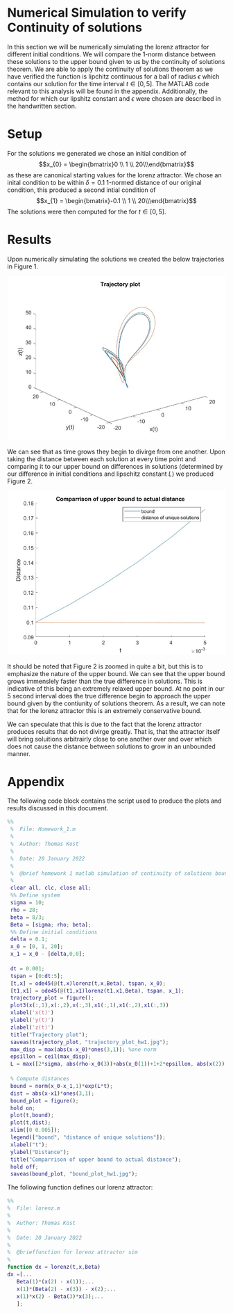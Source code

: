 # Numerical Simulation to verify Continuity of solutions
In this section we will be numerically simulating the lorenz attractor for different initial conditions. We will compare the 1-norm distance between these solutions to the upper bound given to us by the continuity of solutions theorem. We are able to apply the continuity of solutions theorem as we have verified the function is lipchitz continuous for a ball of radius $\epsilon$ which contains our solution for the time interval $t \in [0,5]$. The MATLAB code relevant to this analysis will be found in the appendix. Additionally, the method for which our lipshitz constant and $\epsilon$ were chosen are described in the handwritten section.
# Setup
For the solutions we generated we chose an initial condition of $$x_{0} =   \begin{bmatrix}0 \\ 1 \\ 20\\\end{bmatrix}$$ as these are canonical starting values for the lorenz attractor. We chose an inital condition to be within $\delta = 0.1$ 1-normed distance of our original condition, this produced a second intial condition of $$x_{1} =   \begin{bmatrix}-0.1 \\ 1 \\ 20\\\end{bmatrix}$$
The solutions were then computed for the for $t \in [0,5]$. 

# Results 
Upon numerically simulating the solutions we created the below trajectories in Figure 1.

![Unique Solution Trajectories](trajectory_plot_hw1.jpg)

We can see that as time grows they begin to divirge from one another. Upon taking the distance between each solution at every time point and comparing it to our upper bound on differences in solutions (determined by our difference in initial conditions and lipschitz constant $L$) we produced Figure 2.

![Continuity of Solutions Bound](bound_plot_hw1.jpg)

It should be noted that Figure 2 is zoomed in quite a bit, but this is to emphasize the nature of the upper bound. We can see that the upper bound grows immenslely faster than the true difference in solutions. This is indicative of this being an extremely relaxed upper bound. At no point in our 5 second interval does the true difference begin to approach the upper bound given by the contiunity of solutions theorem. As a result, we can note that for the lorenz attractor this is an extremely conservative bound.

We can speculate that this is due to the fact that the lorenz attractor produces results that do not divirge greatly. That is, that the attractor itself will bring soluitions arbitrairly close to one another over and over which does not cause the distance between solutions to grow in an unbounded manner.

# Appendix
The following code block contains the script used to produce the plots and results discussed in this document.

```MATLAB
%%
 %  File: Homework_1.m
 % 
 %  Author: Thomas Kost
 %  
 %  Date: 20 January 2022
 %  
 %  @brief homework 1 matlab simulation of continuity of solutions bound
 %
 clear all, clc, close all;
 %% Define system
 sigma = 10;
 rho = 28;
 beta = 8/3;
 Beta = [sigma; rho; beta];
 %% Define initial conditions
 delta = 0.1;
 x_0 = [0, 1, 20];
 x_1 = x_0 - [delta,0,0];
 
 dt = 0.001;
 tspan = [0:dt:5];
 [t,x] = ode45(@(t,x)lorenz(t,x,Beta), tspan, x_0);
 [t1,x1] = ode45(@(t1,x1)lorenz(t1,x1,Beta), tspan, x_1);
 trajectory_plot = figure();
 plot3(x(:,1),x(:,2),x(:,3),x1(:,1),x1(:,2),x1(:,3))
 xlabel('x(t)')
 ylabel('y(t)')
 zlabel('z(t)')
 title("Trajectory plot");
 saveas(trajectory_plot, "trajectory_plot_hw1.jpg");
 max_disp = max(abs(x-x_0)*ones(3,1)); %one norm
 epsillon = ceil(max_disp);
 L = max([2*sigma, abs(rho-x_0(3))+abs(x_0(1))+1+2*epsillon, abs(x(2)) +abs(x(1))+beta+2*epsillon]);
 
 % Compute distances
 bound = norm(x_0-x_1,1)*exp(L*t);
 dist = abs(x-x1)*ones(3,1);
 bound_plot = figure();
 hold on;
 plot(t,bound);
 plot(t,dist);
 xlim([0 0.005]);
 legend(["bound", "distance of unique solutions"]);
 xlabel("t");
 ylabel("Distance");
 title("Comparrison of upper bound to actual distance");
 hold off;
 saveas(bound_plot, "bound_plot_hw1.jpg");
 ```
 The following function defines our lorenz attractor:
 
 ```MATLAB
 %%
 %  File: lorenz.m
 % 
 %  Author: Thomas Kost
 %  
 %  Date: 20 January 2022
 %  
 %  @brieffunction for lorenz attractor sim
 %
 function dx = lorenz(t,x,Beta)
 dx =[...
    Beta(1)*(x(2) - x(1));...
    x(1)*(Beta(2) - x(3)) - x(2);...
    x(1)*x(2) - Beta(3)*x(3);...
    ];
```